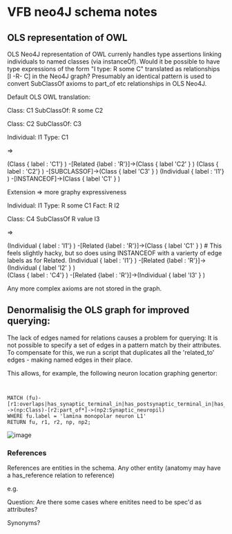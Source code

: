 #  VFB neo4J schema notes

## OLS representation of OWL
OLS Neo4J representation of OWL currenly handles type assertions linking individuals to named classes (via instanceOf).  Would it be possible to have type expressions of the form "I type: R some C" translated as relationships [I -R- C] in the Neo4J graph?  Presumably an identical pattern is used to convert SubClassOf axioms to part_of etc relationships in OLS Neo4J.  


Default OLS OWL translation:

Class: C1
   SubClassOf: R some C2

Class: C2 
   SubClassOf: C3

Individual: I1
  Type: C1

=> 

(Class { label : 'C1'}  ) -[Related {label : 'R'}]->(Class { label 'C2' } )
(Class { label : 'C2'}  ) -[SUBCLASSOF]->(Class { label 'C3' } )
(Individual { label : 'I1'}  ) -[INSTANCEOF]->(Class { label 'C1' } )

Extension => more graphy expressiveness

Individual: I1
   Type: R some C1 
Fact:  R I2

Class: C4
   SubClassOf R value I3

=> 

(Individual { label : 'I1'}  ) -[Related {label : 'R'}]->(Class { label 'C1' } ) #  This feels slightly hacky, but so does using INSTANCEOF with a varierty of edge labels as for Related.
(Individual { label : 'I1'}  ) -[Related {label : 'R'}]->(Individual { label 'I2' } )  
(Class { label : 'C4'}  ) -[Related {label : 'R'}]->(Individual { label 'I3' } )

Any more complex axioms are not stored in the graph.

## Denormalisig the OLS graph for improved querying:

The lack of edges named for relations causes a problem for querying:  It is not possible to specify a set of edges in a pattern match by their attributes.  To compensate for this, we run a script that duplicates all the 'related_to' edges - making named edges in their place.  

This allows, for example, the following neuron location graphing genertor:

~~~~~.cql


MATCH (fu)-[r1:overlaps|has_synaptic_terminal_in|has_postsynaptic_terminal_in|has_presynaptic_terminal_in]
->(np:Class)-[r2:part_of*]->(np2:Synaptic_neuropil) 
WHERE fu.label = 'lamina monopolar neuron L1' 
RETURN fu, r1, r2, np, np2;

~~~~~~~~~

![image](https://cloud.githubusercontent.com/assets/112839/11816078/a753fd36-a346-11e5-8b71-5d054ca5d452.png)


### References

References are entities in the schema.  Any other entity (anatomy may have a has_reference relation to reference)

e.g. 



Question: Are there some cases where enitites need to be spec'd as attributes?

Synonyms?



